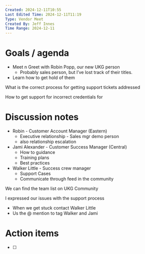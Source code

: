 ```yaml
---
Created: 2024-12-11T10:55
Last Edited Time: 2024-12-11T11:19
Type: Vendor Meet
Created By: Jeff Innes
Time Range: 2024-12-11
---
```

# Goals / agenda

- Meet n Greet with Robin Popp, our new UKG person
    - Probably sales person, but I’ve lost track of their titles.
- Learn how to get hold of them

  

What is the correct process for getting support tickets addressed

  

How to get support for incorrect credentials for

# Discussion notes

- Robin - Customer Account Manager (Eastern)
    - Executive relationship - Sales mgr demo person
    - also relationship escalation
- Jami Alexander - Customer Success Manager (Central)
    - How to guidance
    - Training plans
    - Best practices
- Walker Little - Success crew manager
    - Support Cases
    - Communicate through feed in the community

  

We can find the team list on UKG Community

  

I expressed our issues with the support process

- When we get stuck contact Walker Little
- Us the @ mention to tag Walker and Jami

# Action items

- [ ]
